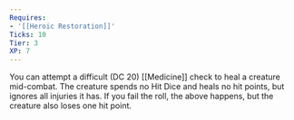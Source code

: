 ```yaml
---
Requires:
- '[[Heroic Restoration]]'
Ticks: 10
Tier: 3
XP: 7
---
```


You can attempt a difficult (DC 20) [[Medicine]] check to heal a creature mid-combat. The creature spends no Hit Dice and heals no hit points, but ignores all injuries it has. If you fail the roll, the above happens, but the creature also loses one hit point.